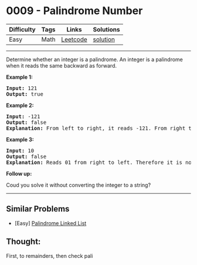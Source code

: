 # 0009 - Palindrome Number

Difficulty  | Tags | Links | Solutions
----------- | ---- | ----- | -----
Easy | Math | [Leetcode](https://leetcode.com/problems/palindrome-number) | [solution](https://leetcode.com/problems/palindrome-number/solution/)

-----------

<p>Determine whether an integer is a palindrome. An integer&nbsp;is&nbsp;a&nbsp;palindrome when it&nbsp;reads the same backward as forward.</p>

<p><strong>Example 1:</strong></p>

<pre>
<strong>Input:</strong> 121
<strong>Output:</strong> true
</pre>

<p><strong>Example 2:</strong></p>

<pre>
<strong>Input:</strong> -121
<strong>Output:</strong> false
<strong>Explanation:</strong> From left to right, it reads -121. From right to left, it becomes 121-. Therefore it is not a palindrome.
</pre>

<p><strong>Example 3:</strong></p>

<pre>
<strong>Input:</strong> 10
<strong>Output:</strong> false
<strong>Explanation:</strong> Reads 01 from right to left. Therefore it is not a palindrome.
</pre>

<p><strong>Follow up:</strong></p>

<p>Coud you solve&nbsp;it without converting the integer to a string?</p>

-----------


## Similar Problems

- [Easy] [Palindrome Linked List](palindrome-linked-list)




## Thought:

First, to remainders, then check pali

